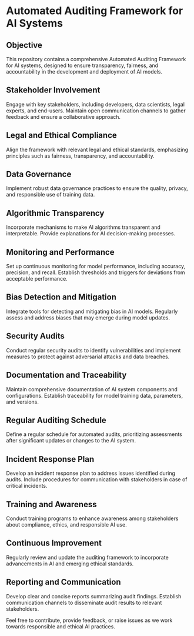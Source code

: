 # Automated Auditing Framework for AI Systems

## Objective
This repository contains a comprehensive Automated Auditing Framework for AI systems, designed to ensure transparency, fairness, and accountability in the development and deployment of AI models.

## Stakeholder Involvement
Engage with key stakeholders, including developers, data scientists, legal experts, and end-users. Maintain open communication channels to gather feedback and ensure a collaborative approach.

## Legal and Ethical Compliance
Align the framework with relevant legal and ethical standards, emphasizing principles such as fairness, transparency, and accountability.

## Data Governance
Implement robust data governance practices to ensure the quality, privacy, and responsible use of training data.

## Algorithmic Transparency
Incorporate mechanisms to make AI algorithms transparent and interpretable. Provide explanations for AI decision-making processes.

## Monitoring and Performance
Set up continuous monitoring for model performance, including accuracy, precision, and recall. Establish thresholds and triggers for deviations from acceptable performance.

## Bias Detection and Mitigation
Integrate tools for detecting and mitigating bias in AI models. Regularly assess and address biases that may emerge during model updates.

## Security Audits
Conduct regular security audits to identify vulnerabilities and implement measures to protect against adversarial attacks and data breaches.

## Documentation and Traceability
Maintain comprehensive documentation of AI system components and configurations. Establish traceability for model training data, parameters, and versions.

## Regular Auditing Schedule
Define a regular schedule for automated audits, prioritizing assessments after significant updates or changes to the AI system.

## Incident Response Plan
Develop an incident response plan to address issues identified during audits. Include procedures for communication with stakeholders in case of critical incidents.

## Training and Awareness
Conduct training programs to enhance awareness among stakeholders about compliance, ethics, and responsible AI use.

## Continuous Improvement
Regularly review and update the auditing framework to incorporate advancements in AI and emerging ethical standards.

## Reporting and Communication
Develop clear and concise reports summarizing audit findings. Establish communication channels to disseminate audit results to relevant stakeholders.

Feel free to contribute, provide feedback, or raise issues as we work towards responsible and ethical AI practices.

